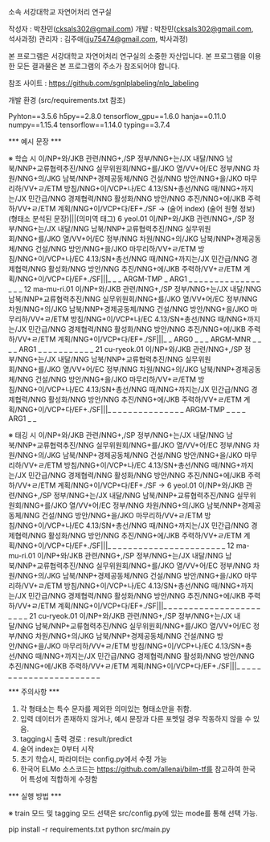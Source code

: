소속 서강대학교 자연어처리 연구실

작성자 : 박찬민(cksals302@gmail.com)
개발 : 박찬민(cksals302@gmail.com, 석사과정)
관리자 : 김주애(jju75474@gmail.com, 박사과정)

본 프로그램은 서강대학교 자연어처리 연구실의 소중한 자산입니다.
본 프로그램을 이용한 모든 결과물은 본 프로그램의 주소가 참조되어야 합니다.

참조 사이트 : https://github.com/sgnlplabeling/nlp_labeling

개발 환경 (src/requirements.txt 참조)

Pyhton==3.5.6
h5py==2.8.0
tensorflow_gpu==1.6.0
hanja==0.11.0
numpy==1.15.4
tensorflow==1.14.0
typing==3.7.4

*** 예시 문장 ***
 
 ※ 학습 시
 이/NP+와/JKB 관련/NNG+,/SP 정부/NNG+는/JX 내달/NNG 남북/NNP+교류협력추진/NNG 실무위원회/NNG+를/JKO 열/VV+어/EC 정부/NNG 차원/NNG+의/JKG 남북/NNP+경제공동체/NNG 건설/NNG 방안/NNG+을/JKO 마무리하/VV+ㄹ/ETM 방침/NNG+이/VCP+나/EC 4.13/SN+총선/NNG 때/NNG+까지는/JX 민간급/NNG 경제협력/NNG 활성화/NNG 방안/NNG 추진/NNG+에/JKB 주력하/VV+ㄹ/ETM 계획/NNG+이/VCP+다/EF+./SF
 ->
 (술어 index) (술어 원형 정보) (형태소 분석된 문장)|||(의미역 태그)
 6 yeol.01 이/NP+와/JKB 관련/NNG+,/SP 정부/NNG+는/JX 내달/NNG 남북/NNP+교류협력추진/NNG 실무위원회/NNG+를/JKO 열/VV+어/EC 정부/NNG 차원/NNG+의/JKG 남북/NNP+경제공동체/NNG 건설/NNG 방안/NNG+을/JKO 마무리하/VV+ㄹ/ETM 방침/NNG+이/VCP+나/EC 4.13/SN+총선/NNG 때/NNG+까지는/JX 민간급/NNG 경제협력/NNG 활성화/NNG 방안/NNG 추진/NNG+에/JKB 주력하/VV+ㄹ/ETM 계획/NNG+이/VCP+다/EF+./SF|||_	_	_	ARGM-TMP	_	ARG1	_	_	_	_	_	_	_	_	_	_	_	_	_	_	_	_	_
 12 ma-mu-ri.01 이/NP+와/JKB 관련/NNG+,/SP 정부/NNG+는/JX 내달/NNG 남북/NNP+교류협력추진/NNG 실무위원회/NNG+를/JKO 열/VV+어/EC 정부/NNG 차원/NNG+의/JKG 남북/NNP+경제공동체/NNG 건설/NNG 방안/NNG+을/JKO 마무리하/VV+ㄹ/ETM 방침/NNG+이/VCP+나/EC 4.13/SN+총선/NNG 때/NNG+까지는/JX 민간급/NNG 경제협력/NNG 활성화/NNG 방안/NNG 추진/NNG+에/JKB 주력하/VV+ㄹ/ETM 계획/NNG+이/VCP+다/EF+./SF|||_	_	ARG0	_	_	_	ARGM-MNR	_	_	_	_	ARG1	_	_	_	_	_	_	_	_	_	_	_
 21 cu-ryeok.01 이/NP+와/JKB 관련/NNG+,/SP 정부/NNG+는/JX 내달/NNG 남북/NNP+교류협력추진/NNG 실무위원회/NNG+를/JKO 열/VV+어/EC 정부/NNG 차원/NNG+의/JKG 남북/NNP+경제공동체/NNG 건설/NNG 방안/NNG+을/JKO 마무리하/VV+ㄹ/ETM 방침/NNG+이/VCP+나/EC 4.13/SN+총선/NNG 때/NNG+까지는/JX 민간급/NNG 경제협력/NNG 활성화/NNG 방안/NNG 추진/NNG+에/JKB 주력하/VV+ㄹ/ETM 계획/NNG+이/VCP+다/EF+./SF|||_	_	_	_	_	_	_	_	_	_	_	_	_	_	_	ARGM-TMP	_	_	_	_	ARG1	_	_

 ※ 태깅 시
 이/NP+와/JKB 관련/NNG+,/SP 정부/NNG+는/JX 내달/NNG 남북/NNP+교류협력추진/NNG 실무위원회/NNG+를/JKO 열/VV+어/EC 정부/NNG 차원/NNG+의/JKG 남북/NNP+경제공동체/NNG 건설/NNG 방안/NNG+을/JKO 마무리하/VV+ㄹ/ETM 방침/NNG+이/VCP+나/EC 4.13/SN+총선/NNG 때/NNG+까지는/JX 민간급/NNG 경제협력/NNG 활성화/NNG 방안/NNG 추진/NNG+에/JKB 주력하/VV+ㄹ/ETM 계획/NNG+이/VCP+다/EF+./SF
 ->
 6 yeol.01 이/NP+와/JKB 관련/NNG+,/SP 정부/NNG+는/JX 내달/NNG 남북/NNP+교류협력추진/NNG 실무위원회/NNG+를/JKO 열/VV+어/EC 정부/NNG 차원/NNG+의/JKG 남북/NNP+경제공동체/NNG 건설/NNG 방안/NNG+을/JKO 마무리하/VV+ㄹ/ETM 방침/NNG+이/VCP+나/EC 4.13/SN+총선/NNG 때/NNG+까지는/JX 민간급/NNG 경제협력/NNG 활성화/NNG 방안/NNG 추진/NNG+에/JKB 주력하/VV+ㄹ/ETM 계획/NNG+이/VCP+다/EF+./SF|||_	_	_	_	_	_	_	_	_	_	_	_	_	_	_	_	_	_	_	_	_	_	_
 12 ma-mu-ri.01 이/NP+와/JKB 관련/NNG+,/SP 정부/NNG+는/JX 내달/NNG 남북/NNP+교류협력추진/NNG 실무위원회/NNG+를/JKO 열/VV+어/EC 정부/NNG 차원/NNG+의/JKG 남북/NNP+경제공동체/NNG 건설/NNG 방안/NNG+을/JKO 마무리하/VV+ㄹ/ETM 방침/NNG+이/VCP+나/EC 4.13/SN+총선/NNG 때/NNG+까지는/JX 민간급/NNG 경제협력/NNG 활성화/NNG 방안/NNG 추진/NNG+에/JKB 주력하/VV+ㄹ/ETM 계획/NNG+이/VCP+다/EF+./SF|||_	_	_	_	_	_	_	_	_	_	_	_	_	_	_	_	_	_	_	_	_	_	_
 21 cu-ryeok.01 이/NP+와/JKB 관련/NNG+,/SP 정부/NNG+는/JX 내달/NNG 남북/NNP+교류협력추진/NNG 실무위원회/NNG+를/JKO 열/VV+어/EC 정부/NNG 차원/NNG+의/JKG 남북/NNP+경제공동체/NNG 건설/NNG 방안/NNG+을/JKO 마무리하/VV+ㄹ/ETM 방침/NNG+이/VCP+나/EC 4.13/SN+총선/NNG 때/NNG+까지는/JX 민간급/NNG 경제협력/NNG 활성화/NNG 방안/NNG 추진/NNG+에/JKB 주력하/VV+ㄹ/ETM 계획/NNG+이/VCP+다/EF+./SF|||_	_	_	_	_	_	_	_	_	_	_	_	_	_	_	_	_	_	_	_	_	_	_


*** 주의사항 ***

 1. 각 형태소는 특수 문자를 제외한 의미있는 형태소만을 취함.
 2. 입력 데이터가 존재하지 않거나, 예시 문장과 다른 포멧일 경우 작동하지 않을 수 있음.
 3. tagging시 출력 경로 : result/predict
 4. 술어 index는 0부터 시작
 5. 초기 학습시, 파라미터는 config.py에서 수정 가능
 6. 한국어 ELMo 소스코드는 https://github.com/allenai/bilm-tf를 참고하여 한국어 특성에 적합하게 수정함
 
*** 실행 방법 ***
 
 ※ train 모드 및 tagging 모드 선택은 src/config.py에 있는 mode를 통해 선택 가능.
 
 pip install -r requirements.txt
 python src/main.py